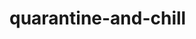 # quarantine-and-chill

<Grid base={7} >
	<Column xs={2}>
		<Ticker></Ticker>
	</Column>
	<Column xs={5}>
        <Matching or Round></Matching or Round>
    </Column>
</Grid>
